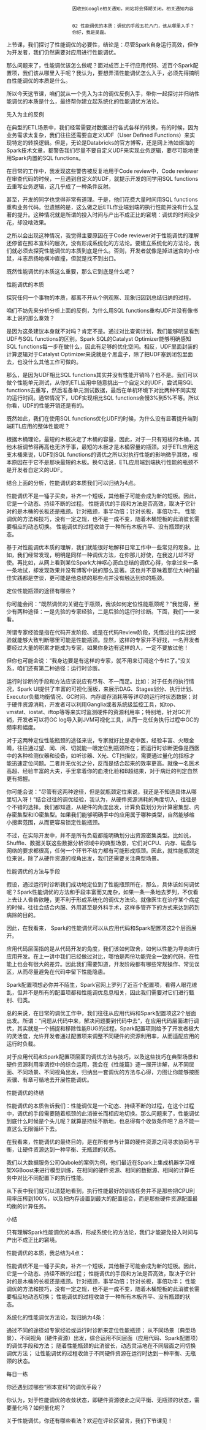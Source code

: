 
                            
                            因收到Google相关通知，网站将会择期关闭。相关通知内容
                            
                            
                            02 性能调优的本质：调优的手段五花八门，该从哪里入手？
                            你好，我是吴磊。

上节课，我们探讨了性能调优的必要性，结论是：尽管Spark自身运行高效，但作为开发者，我们仍然需要对应用进行性能调优。

那么问题来了，性能调优该怎么做呢？面对成百上千行应用代码、近百个Spark配置项，我们该从哪里入手呢？我认为，要想弄清性能调优怎么入手，必须先得搞明白性能调优的本质是什么。

所以今天这节课，咱们就从一个先入为主的调优反例入手，带你一起探讨并归纳性能调优的本质是什么，最终帮你建立起系统化的性能调优方法论。

先入为主的反例

在典型的ETL场景中，我们经常需要对数据进行各式各样的转换，有的时候，因为业务需求太复杂，我们往往还需要自定义UDF（User Defined Functions）来实现特定的转换逻辑。但是，无论是Databricks的官方博客，还是网上浩如烟海的Spark技术文章，都警告我们尽量不要自定义UDF来实现业务逻辑，要尽可能地使用Spark内置的SQL functions。

在日常的工作中，我发现这些警告被反复地用于Code review中，Code reviewer在审查代码的时候，一旦遇到自定义的UDF，就提示开发的同学用SQL functions去重写业务逻辑，这几乎成了一种条件反射。

甚至，开发的同学也觉得非常有道理。于是，他们花费大量时间用SQL functions重构业务代码。但遗憾的是，这么做之后ETL作业端到端的执行性能并没有什么显著的提升。这种情况就是所谓的投入时间与产出不成正比的窘境：调优的时间没少花，却没啥效果。

之所以会出现这种情况，我觉得主要原因在于Code reviewer对于性能调优的理解还停留在照本宣科的层次，没有形成系统化的方法论。要建立系统化的方法论，我们就必须去探究性能调优的本质到底是什么。否则，开发者就像是掉进迷宫的小仓鼠，斗志昂扬地横冲直撞，但就是找不到出口。

既然性能调优的本质这么重要，那么它到底是什么呢？

性能调优的本质

探究任何一个事物的本质，都离不开从个例观察、现象归因到总结归纳的过程。

咱们不妨先来分析分析上面的反例，为什么用SQL functions重构UDF并没有像书本上说的那么奏效？

是因为这条建议本身就不对吗？肯定不是。通过对比查询计划，我们能够明显看到UDF与SQL functions的区别。Spark SQL的Catalyst Optimizer能够明确感知SQL functions每一步在做什么，因此有足够的优化空间。相反，UDF里面封装的计算逻辑对于Catalyst Optimizer来说就是个黑盒子，除了把UDF塞到闭包里面去，也没什么其他工作可做的。

那么，是因为UDF相比SQL functions其实并没有性能开销吗？也不是。我们可以做个性能单元测试，从你的ETL应用中随意挑出一个自定义的UDF，尝试用SQL functions去重写，然后准备单元测试数据，最后在单机环境下对比两种不同实现的运行时间。通常情况下，UDF实现相比SQL functions会慢3%到5%不等。所以你看，UDF的性能开销还是有的。

既然如此，我们在使用SQL functions优化UDF的时候，为什么没有显著提升端到端ETL应用的整体性能呢？

根据木桶理论，最短的木板决定了木桶的容量，因此，对于一只有短板的木桶，其他木板调节得再高也无济于事，最短的木板才是木桶容量的瓶颈。对于ETL应用这支木桶来说，UDF到SQL functions的调优之所以对执行性能的影响微乎其微，根本原因在于它不是那块最短的木板。换句话说，ETL应用端到端执行性能的瓶颈不是开发者自定义的UDF。

结合上面的分析，性能调优的本质我们可以归纳为4点。


性能调优不是一锤子买卖，补齐一个短板，其他板子可能会成为新的短板。因此，它是一个动态、持续不断的过程。
性能调优的手段和方法是否高效，取决于它针对的是木桶的长板还是瓶颈。针对瓶颈，事半功倍；针对长板，事倍功半。
性能调优的方法和技巧，没有一定之规，也不是一成不变，随着木桶短板的此消彼长需要相应的动态切换。
性能调优的过程收敛于一种所有木板齐平、没有瓶颈的状态。


基于对性能调优本质的理解，我们就能很好地解释日常工作中一些常见的现象。比如，我们经常发现，明明是同样一种调优方法，在你那儿好使，在我这儿却不好使。再比如，从网上看到某位Spark大神呕心沥血总结的调优心得，你拿过来一条一条地试，却发现效果并没有博客中说的那么显著。这也并不意味着那位大神的最佳实践都是空谈，更可能是他总结的那些点并没有触达到你的瓶颈。

定位性能瓶颈的途径有哪些？

你可能会问：“既然调优的关键在于瓶颈，我该如何定位性能瓶颈呢？”我觉得，至少有两种途径：一是先验的专家经验，二是后验的运行时诊断。下面，我们一一来看。

所谓专家经验是指在代码开发阶段、或是在代码Review阶段，凭借过往的实战经验就能够大致判断哪里可能是性能瓶颈。显然，这样的专家并不好找，一名开发者要经过大量的积累才能成为专家，如果你身边有这样的人，一定不要放过他！

但你也可能会说：“我身边要是有这样的专家，就不用来订阅这个专栏了。”没关系，咱们还有第二种途径：运行时诊断。

运行时诊断的手段和方法应该说应有尽有、不一而足。比如：对于任务的执行情况，Spark UI提供了丰富的可视化面板，来展示DAG、Stages划分、执行计划、Executor负载均衡情况、GC时间、内存缓存消耗等等详尽的运行时状态数据；对于硬件资源消耗，开发者可以利用Ganglia或者系统级监控工具，如top、vmstat、iostat、iftop等等来实时监测硬件的资源利用率；特别地，针对GC开销，开发者可以将GC log导入到JVM可视化工具，从而一览任务执行过程中GC的频率和幅度。

对于这两种定位性能瓶颈的途径来说，专家就好比是老中医，经验丰富、火眼金睛，往往通过望、闻、问、切就能一眼定位到瓶颈所在；而运行时诊断更像是西医中的各种检测仪器和设备，如听诊器、X光、CT扫描仪，需要通过量化的指标才能迅速定位问题。二者并无优劣之分，反而是结合起来的效率更高。就像一名医术高超、经验丰富的大夫，手里拿着你的血液化验和B超结果，对于病灶的判定自然更有把握。

你可能会说：“尽管有这两种途径，但是就瓶颈定位来说，我还是不知道具体从哪里切入呀！”结合过往的调优经验，我认为，从硬件资源消耗的角度切入，往往是个不错的选择。我们都知道，从硬件的角度出发，计算负载划分为计算密集型、内存密集型和IO密集型。如果我们能够明确手中的应用属于哪种类型，自然能够缩小搜索范围，从而更容易锁定性能瓶颈。

不过，在实际开发中，并不是所有负载都能明确划分出资源密集类型。比如说，Shuffle、数据关联这些数据分析领域中的典型场景，它们对CPU、内存、磁盘与网络的要求都很高，任何一个环节不给力都有可能形成瓶颈。因此，就性能瓶颈定位来说，除了从硬件资源的视角出发，我们还需要关注典型场景。

性能调优的方法与手段

假设，通过运行时诊断我们成功地定位到了性能瓶颈所在，那么，具体该如何调优呢？Spark性能调优的方法和手段丰富而又庞杂，如果一条一条地去罗列，不仅看上去让人昏昏欲睡，更不利于形成系统化的调优方法论。就像医生在治疗某个病症的时候，往往会结合内服、外用甚至是外科手术，这样多管齐下的方式来达到药到病除的目的。

因此，在我看来， Spark的性能调优可以从应用代码和Spark配置项这2个层面展开。

应用代码层面指的是从代码开发的角度，我们该如何取舍，如何以性能为导向进行应用开发。在上一讲中我们已经做过对比，哪怕是两份功能完全一致的代码，在性能上也会有很大的差异。因此我们需要知道，开发阶段都有哪些常规操作、常见误区，从而尽量避免在代码中留下性能隐患。

Spark配置项想必你并不陌生，Spark官网上罗列了近百个配置项，看得人眼花缭乱，但并不是所有的配置项都和性能调优息息相关，因此我们需要对它们进行甄别、归类。

总的来说，在日常的调优工作中，我们往往从应用代码和Spark配置项这2个层面出发。所谓：“问题从代码中来，解决问题要到代码中去”，在应用代码层面进行调优，其实就是一个捕捉和移除性能BUG的过程。Spark配置项则给予了开发者极大的灵活度，允许开发者通过配置项来调整不同硬件的资源利用率，从而适配应用的运行时负载。

对于应用代码和Spark配置项层面的调优方法与技巧，以及这些技巧在典型场景和硬件资源利用率调控中的综合运用，我会在《性能篇》逐一展开讲解，从不同层面、不同场景、不同视角出发，归纳出一套调优的方法与心得，力图让你能够按图索骥、有章可循地去开展性能调优。

性能调优的终结

性能调优的本质告诉我们：性能调优是一个动态、持续不断的过程，在这个过程中，调优的手段需要随着瓶颈的此消彼长而相应地切换。那么问题来了，性能调优到底什么时候是个头儿呢？就算是持续不断地，也总得有个收敛条件吧？总不能一直这么无限循环下去。

在我看来，性能调优的最终目的，是在所有参与计算的硬件资源之间寻求协同与平衡，让硬件资源达到一种平衡、无瓶颈的状态。

我们以大数据服务公司Qubole的案例为例，他们最近在Spark上集成机器学习框架XGBoost来进行模型训练，在相同的硬件资源、相同的数据源、相同的计算任务中对比不同配置下的执行性能。

从下表中我们就可以清楚地看到，执行性能最好的训练任务并不是那些把CPU利用率压榨到100%，以及把内存设置到最大的配置组合，而是那些硬件资源配置最均衡的计算任务。



小结

只有理解Spark性能调优的本质，形成系统化的方法论，我们才能避免投入时间与产出不成正比的窘境。

性能调优的本质，我总结为4点：


性能调优不是一锤子买卖，补齐一个短板，其他板子可能会成为新的短板。因此，它是一个动态、持续不断的过程；
性能调优的手段和方法是否高效，取决于它针对的是木桶的长板还是瓶颈。针对瓶颈，事半功倍；针对长板，事倍功半；
性能调优的方法和技巧，没有一定之规，也不是一成不变，随着木桶短板的此消彼长需要相应地动态切换；
性能调优的过程收敛于一种所有木板齐平、没有瓶颈的状态。


系统化的性能调优方法论，我归纳为4条：


通过不同的途径如专家经验或运行时诊断来定位性能瓶颈；
从不同场景（典型场景）、不同视角（硬件资源）出发，综合运用不同层面（应用代码、Spark配置项）的调优手段和方法；
随着性能瓶颈的此消彼长，动态灵活地在不同层面之间切换调优方法；
让性能调优的过程收敛于不同硬件资源在运行时达到一种平衡、无瓶颈的状态。


每日一练


你还遇到过哪些“照本宣科”的调优手段？

你认为，对于性能调优的收敛状态，即硬件资源彼此之间平衡、无瓶颈的状态，需要量化吗？如何量化呢？


关于性能调优，你还有哪些看法？欢迎在评论区留言，我们下节课见！

                        
                        
                            